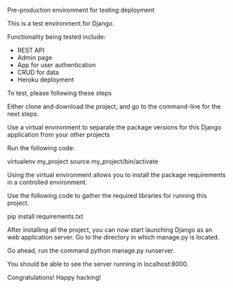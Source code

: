 Pre-production environment for testing deployment

This is a test environment for Django.

Functionality being tested include:
- REST API
- Admin page
- App for user authentication
- CRUD for data
- Heroku deployment

To test, please following these steps

Either clone and download the project, and go to the command-line for the next steps.

Use a virtual environment to separate the package versions for this Django application from your other projects

Run the following code:

virtualenv my_project
source my_project/bin/activate

Using the virtual environment allows you to install the package requirements in a controlled environment.

Use the following code to gather the required libraries for running this project.

pip install requirements.txt

After installing all the project, you can now start launching Django as an web application server. Go to the directory in which manage.py is located.

Go ahead, run the command python manage.py runserver.

You should be able to see the server running in localhost:8000.

Congratulations! Happy hacking!
